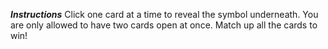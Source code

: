 ***Instructions***
Click one card at a time to reveal the symbol underneath.
You are only allowed to have two cards open at once.
Match up all the cards to win!
